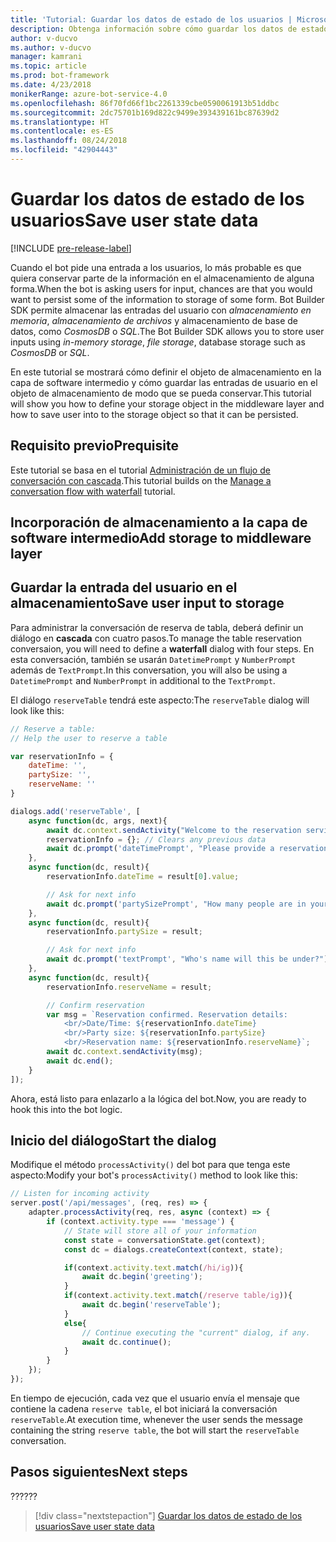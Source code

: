 ```yaml
---
title: 'Tutorial: Guardar los datos de estado de los usuarios | Microsoft Docs'
description: Obtenga información sobre cómo guardar los datos de estado de los usuario en Bot Builder SDK.
author: v-ducvo
ms.author: v-ducvo
manager: kamrani
ms.topic: article
ms.prod: bot-framework
ms.date: 4/23/2018
monikerRange: azure-bot-service-4.0
ms.openlocfilehash: 86f70fd66f1bc2261339cbe0590061913b51ddbc
ms.sourcegitcommit: 2dc75701b169d822c9499e393439161bc87639d2
ms.translationtype: HT
ms.contentlocale: es-ES
ms.lasthandoff: 08/24/2018
ms.locfileid: "42904443"
---
```

# <a name="save-user-state-data"></a><span data-ttu-id="8eeed-103">Guardar los datos de estado de los usuarios</span><span class="sxs-lookup"><span data-stu-id="8eeed-103">Save user state data</span></span>

[!INCLUDE [pre-release-label](../includes/pre-release-label.md)]

<span data-ttu-id="8eeed-104">Cuando el bot pide una entrada a los usuarios, lo más probable es que quiera conservar parte de la información en el almacenamiento de alguna forma.</span><span class="sxs-lookup"><span data-stu-id="8eeed-104">When the bot is asking users for input, chances are that you would want to persist some of the information to storage of some form.</span></span> <span data-ttu-id="8eeed-105">Bot Builder SDK permite almacenar las entradas del usuario con *almacenamiento en memoria*, *almacenamiento de archivos* y almacenamiento de base de datos, como *CosmosDB* o *SQL*.</span><span class="sxs-lookup"><span data-stu-id="8eeed-105">The Bot Builder SDK allows you to store user inputs using *in-memory storage*, *file storage*, database storage such as *CosmosDB* or *SQL*.</span></span> 

<span data-ttu-id="8eeed-106">En este tutorial se mostrará cómo definir el objeto de almacenamiento en la capa de software intermedio y cómo guardar las entradas de usuario en el objeto de almacenamiento de modo que se pueda conservar.</span><span class="sxs-lookup"><span data-stu-id="8eeed-106">This tutorial will show you how to define your storage object in the middleware layer and how to save user into to the storage object so that it can be persisted.</span></span>

## <a name="prequisite"></a><span data-ttu-id="8eeed-107">Requisito previo</span><span class="sxs-lookup"><span data-stu-id="8eeed-107">Prequisite</span></span> 

<span data-ttu-id="8eeed-108">Este tutorial se basa en el tutorial [Administración de un flujo de conversación con cascada](bot-builder-tutorial-waterfall.md).</span><span class="sxs-lookup"><span data-stu-id="8eeed-108">This tutorial builds on the [Manage a conversation flow with waterfall](bot-builder-tutorial-waterfall.md) tutorial.</span></span>

## <a name="add-storage-to-middleware-layer"></a><span data-ttu-id="8eeed-109">Incorporación de almacenamiento a la capa de software intermedio</span><span class="sxs-lookup"><span data-stu-id="8eeed-109">Add storage to middleware layer</span></span>


## <a name="save-user-input-to-storage"></a><span data-ttu-id="8eeed-110">Guardar la entrada del usuario en el almacenamiento</span><span class="sxs-lookup"><span data-stu-id="8eeed-110">Save user input to storage</span></span>

<span data-ttu-id="8eeed-111">Para administrar la conversación de reserva de tabla, deberá definir un diálogo en **cascada** con cuatro pasos.</span><span class="sxs-lookup"><span data-stu-id="8eeed-111">To manage the table reservation conversaion, you will need to define a **waterfall** dialog with four steps.</span></span> <span data-ttu-id="8eeed-112">En esta conversación, también se usarán `DatetimePrompt` y `NumberPrompt` además de `TextPrompt`.</span><span class="sxs-lookup"><span data-stu-id="8eeed-112">In this conversation, you will also be using a `DatetimePrompt` and `NumberPrompt` in additional to the `TextPrompt`.</span></span>

<span data-ttu-id="8eeed-113">El diálogo `reserveTable` tendrá este aspecto:</span><span class="sxs-lookup"><span data-stu-id="8eeed-113">The `reserveTable` dialog will look like this:</span></span>

```javascript
// Reserve a table:
// Help the user to reserve a table

var reservationInfo = {
    dateTime: '',
    partySize: '',
    reserveName: ''
}

dialogs.add('reserveTable', [
    async function(dc, args, next){
        await dc.context.sendActivity("Welcome to the reservation service.");
        reservationInfo = {}; // Clears any previous data
        await dc.prompt('dateTimePrompt', "Please provide a reservation date and time.");
    },
    async function(dc, result){
        reservationInfo.dateTime = result[0].value;

        // Ask for next info
        await dc.prompt('partySizePrompt', "How many people are in your party?");
    },
    async function(dc, result){
        reservationInfo.partySize = result;

        // Ask for next info
        await dc.prompt('textPrompt', "Who's name will this be under?");
    },
    async function(dc, result){
        reservationInfo.reserveName = result;

        // Confirm reservation
        var msg = `Reservation confirmed. Reservation details: 
            <br/>Date/Time: ${reservationInfo.dateTime} 
            <br/>Party size: ${reservationInfo.partySize} 
            <br/>Reservation name: ${reservationInfo.reserveName}`;
        await dc.context.sendActivity(msg);
        await dc.end();
    }
]);

```

<span data-ttu-id="8eeed-114">Ahora, está listo para enlazarlo a la lógica del bot.</span><span class="sxs-lookup"><span data-stu-id="8eeed-114">Now, you are ready to hook this into the bot logic.</span></span>

## <a name="start-the-dialog"></a><span data-ttu-id="8eeed-115">Inicio del diálogo</span><span class="sxs-lookup"><span data-stu-id="8eeed-115">Start the dialog</span></span>

<span data-ttu-id="8eeed-116">Modifique el método `processActivity()` del bot para que tenga este aspecto:</span><span class="sxs-lookup"><span data-stu-id="8eeed-116">Modify your bot's `processActivity()` method to look like this:</span></span>

```javascript
// Listen for incoming activity 
server.post('/api/messages', (req, res) => {
    adapter.processActivity(req, res, async (context) => {
        if (context.activity.type === 'message') {
            // State will store all of your information 
            const state = conversationState.get(context);
            const dc = dialogs.createContext(context, state);

            if(context.activity.text.match(/hi/ig)){
                await dc.begin('greeting');
            }
            if(context.activity.text.match(/reserve table/ig)){
                await dc.begin('reserveTable');
            }
            else{
                // Continue executing the "current" dialog, if any.
                await dc.continue();
            }
        }
    });
});
```

<span data-ttu-id="8eeed-117">En tiempo de ejecución, cada vez que el usuario envía el mensaje que contiene la cadena `reserve table`, el bot iniciará la conversación `reserveTable`.</span><span class="sxs-lookup"><span data-stu-id="8eeed-117">At execution time, whenever the user sends the message containing the string `reserve table`, the bot will start the `reserveTable` conversation.</span></span>

## <a name="next-steps"></a><span data-ttu-id="8eeed-118">Pasos siguientes</span><span class="sxs-lookup"><span data-stu-id="8eeed-118">Next steps</span></span>

<span data-ttu-id="8eeed-119">???</span><span class="sxs-lookup"><span data-stu-id="8eeed-119">???</span></span> 

> [!div class="nextstepaction"]
> [<span data-ttu-id="8eeed-120">Guardar los datos de estado de los usuarios</span><span class="sxs-lookup"><span data-stu-id="8eeed-120">Save user state data</span></span>](bot-builder-tutorial-save-data.md)
